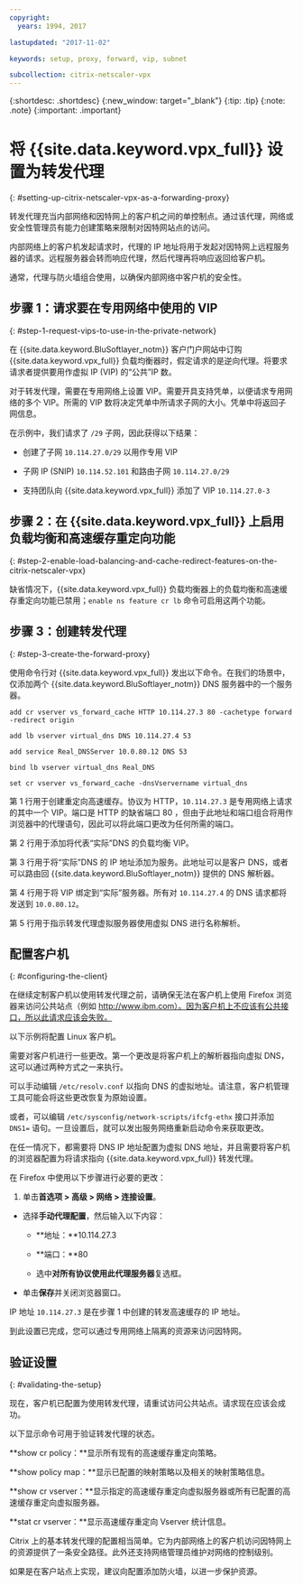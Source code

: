 ```yaml
---
copyright:
  years: 1994, 2017

lastupdated: "2017-11-02"

keywords: setup, proxy, forward, vip, subnet

subcollection: citrix-netscaler-vpx
---
```


{:shortdesc: .shortdesc}
{:new_window: target="_blank"}
{:tip: .tip}
{:note: .note}
{:important: .important}

# 将 {{site.data.keyword.vpx_full}} 设置为转发代理
{: #setting-up-citrix-netscaler-vpx-as-a-forwarding-proxy}

转发代理充当内部网络和因特网上的客户机之间的单控制点。通过该代理，网络或安全性管理员有能力创建策略来限制对因特网站点的访问。

内部网络上的客户机发起请求时，代理的 IP 地址将用于发起对因特网上远程服务器的请求。远程服务器会转而响应代理，然后代理再将响应返回给客户机。

通常，代理与防火墙组合使用，以确保内部网络中客户机的安全性。

## 步骤 1：请求要在专用网络中使用的 VIP
{: #step-1-request-vips-to-use-in-the-private-network}

在 {{site.data.keyword.BluSoftlayer_notm}} 客户门户网站中订购 {{site.data.keyword.vpx_full}} 负载均衡器时，假定请求的是逆向代理。将要求请求者提供要用作虚拟 IP (VIP) 的“公共”IP 数。

对于转发代理，需要在专用网络上设置 VIP。需要开具支持凭单，以便请求专用网络的多个 VIP。所需的 VIP 数将决定凭单中所请求子网的大小。凭单中将返回子网信息。

在示例中，我们请求了 `/29` 子网，因此获得以下结果：

* 创建了子网 `10.114.27.0/29` 以用作专用 VIP

* 子网 IP (SNIP) `10.114.52.101` 和路由子网 `10.114.27.0/29`

* 支持团队向 {{site.data.keyword.vpx_full}} 添加了 VIP `10.114.27.0-3`

## 步骤 2：在 {{site.data.keyword.vpx_full}} 上启用负载均衡和高速缓存重定向功能
{: #step-2-enable-load-balancing-and-cache-redirect-features-on-the-citrix-netscaler-vpx}

缺省情况下，{{site.data.keyword.vpx_full}} 负载均衡器上的负载均衡和高速缓存重定向功能已禁用；`enable ns feature cr lb` 命令可启用这两个功能。


## 步骤 3：创建转发代理
{: #step-3-create-the-forward-proxy}

使用命令行对 {{site.data.keyword.vpx_full}} 发出以下命令。在我们的场景中，仅添加两个 {{site.data.keyword.BluSoftlayer_notm}} DNS 服务器中的一个服务器。  

```
add cr vserver vs_forward_cache HTTP 10.114.27.3 80 -cachetype forward -redirect origin

add lb vserver virtual_dns DNS 10.114.27.4 53

add service Real_DNSServer 10.0.80.12 DNS 53

bind lb vserver virtual_dns Real_DNS

set cr vserver vs_forward_cache -dnsVservername virtual_dns
```

第 1 行用于创建重定向高速缓存。协议为 HTTP，`10.114.27.3` 是专用网络上请求的其中一个 VIP。端口是 HTTP 的缺省端口 80 ，但由于此地址和端口组合将用作浏览器中的代理语句，因此可以将此端口更改为任何所需的端口。

第 2 行用于添加将代表“实际”DNS 的负载均衡 VIP。

第 3 行用于将“实际”DNS 的 IP 地址添加为服务。此地址可以是客户 DNS，或者可以路由回 {{site.data.keyword.BluSoftlayer_notm}} 提供的 DNS 解析器。

第 4 行用于将 VIP 绑定到“实际”服务器。所有对 `10.114.27.4` 的 DNS 请求都将发送到 `10.0.80.12`。

第 5 行用于指示转发代理虚拟服务器使用虚拟 DNS 进行名称解析。

## 配置客户机
{: #configuring-the-client}

在继续定制客户机以使用转发代理之前，请确保无法在客户机上使用 Firefox 浏览器来访问公共站点（例如 http://www.ibm.com）。因为客户机上不应该有公共接口，所以此请求应该会失败。

以下示例将配置 Linux 客户机。

需要对客户机进行一些更改。第一个更改是将客户机上的解析器指向虚拟 DNS，这可以通过两种方式之一来执行。

可以手动编辑 `/etc/resolv.conf` 以指向 DNS 的虚拟地址。请注意，客户机管理工具可能会将这些更改恢复为原始设置。  

或者，可以编辑 `/etc/sysconfig/network-scripts/ifcfg-ethx` 接口并添加 `DNS1=` 语句。一旦设置后，就可以发出服务网络重新启动命令来获取更改。

在任一情况下，都需要将 DNS IP 地址配置为虚拟 DNS 地址，并且需要将客户机的浏览器配置为将请求指向 {{site.data.keyword.vpx_full}} 转发代理。

在 Firefox 中使用以下步骤进行必要的更改：

1. 单击**首选项 > 高级 > 网络 > 连接设置**。

* 选择**手动代理配置**，然后输入以下内容：

  * **地址：**10.114.27.3

  * **端口：**80

  * 选中**对所有协议使用此代理服务器**复选框。

* 单击**保存**并关闭浏览器窗口。

IP 地址 `10.114.27.3` 是在步骤 1 中创建的转发高速缓存的 IP 地址。

到此设置已完成，您可以通过专用网络上隔离的资源来访问因特网。

## 验证设置
{: #validating-the-setup}

现在，客户机已配置为使用转发代理，请重试访问公共站点。请求现在应该会成功。

以下显示命令可用于验证转发代理的状态。

**show cr policy：**显示所有现有的高速缓存重定向策略。

**show policy map：**显示已配置的映射策略以及相关的映射策略信息。

**show cr vserver：**显示指定的高速缓存重定向虚拟服务器或所有已配置的高速缓存重定向虚拟服务器。

**stat cr vserver：**显示高速缓存重定向 Vserver 统计信息。

Citrix 上的基本转发代理的配置相当简单。它为内部网络上的客户机访问因特网上的资源提供了一条安全路径。此外还支持网络管理员维护对网络的控制级别。

如果是在客户站点上实现，建议向配置添加防火墙，以进一步保护资源。

